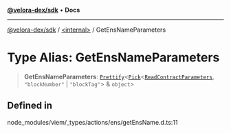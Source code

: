 [**@velora-dex/sdk**](../../README.md) • **Docs**

***

[@velora-dex/sdk](../../globals.md) / [\<internal\>](../README.md) / GetEnsNameParameters

# Type Alias: GetEnsNameParameters

> **GetEnsNameParameters**: [`Prettify`](Prettify.md)\<[`Pick`](Pick.md)\<[`ReadContractParameters`](ReadContractParameters.md), `"blockNumber"` \| `"blockTag"`\> & `object`\>

## Defined in

node\_modules/viem/\_types/actions/ens/getEnsName.d.ts:11
